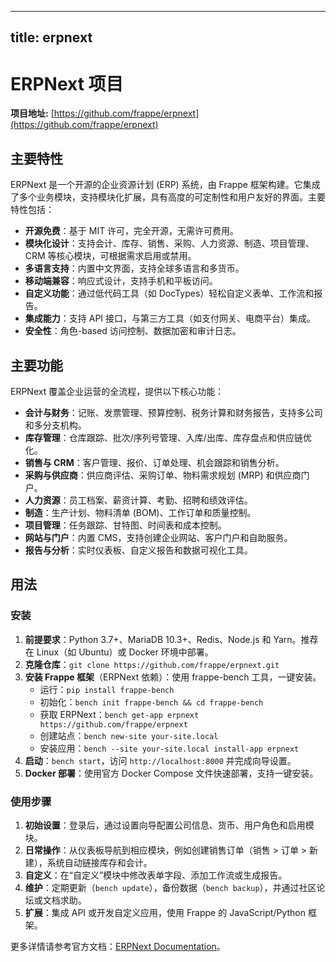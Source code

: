 
---
title: erpnext
---

# ERPNext 项目

**项目地址:** [https://github.com/frappe/erpnext](https://github.com/frappe/erpnext)

## 主要特性
ERPNext 是一个开源的企业资源计划 (ERP) 系统，由 Frappe 框架构建。它集成了多个业务模块，支持模块化扩展，具有高度的可定制性和用户友好的界面。主要特性包括：
- **开源免费**：基于 MIT 许可，完全开源，无需许可费用。
- **模块化设计**：支持会计、库存、销售、采购、人力资源、制造、项目管理、CRM 等核心模块，可根据需求启用或禁用。
- **多语言支持**：内置中文界面，支持全球多语言和多货币。
- **移动端兼容**：响应式设计，支持手机和平板访问。
- **自定义功能**：通过低代码工具（如 DocTypes）轻松自定义表单、工作流和报告。
- **集成能力**：支持 API 接口，与第三方工具（如支付网关、电商平台）集成。
- **安全性**：角色-based 访问控制、数据加密和审计日志。

## 主要功能
ERPNext 覆盖企业运营的全流程，提供以下核心功能：
- **会计与财务**：记账、发票管理、预算控制、税务计算和财务报告，支持多公司和多分支机构。
- **库存管理**：仓库跟踪、批次/序列号管理、入库/出库、库存盘点和供应链优化。
- **销售与 CRM**：客户管理、报价、订单处理、机会跟踪和销售分析。
- **采购与供应商**：供应商评估、采购订单、物料需求规划 (MRP) 和供应商门户。
- **人力资源**：员工档案、薪资计算、考勤、招聘和绩效评估。
- **制造**：生产计划、物料清单 (BOM)、工作订单和质量控制。
- **项目管理**：任务跟踪、甘特图、时间表和成本控制。
- **网站与门户**：内置 CMS，支持创建企业网站、客户门户和自助服务。
- **报告与分析**：实时仪表板、自定义报告和数据可视化工具。

## 用法
### 安装
1. **前提要求**：Python 3.7+、MariaDB 10.3+、Redis、Node.js 和 Yarn。推荐在 Linux（如 Ubuntu）或 Docker 环境中部署。
2. **克隆仓库**：`git clone https://github.com/frappe/erpnext.git`
3. **安装 Frappe 框架**（ERPNext 依赖）：使用 frappe-bench 工具，一键安装。
   - 运行：`pip install frappe-bench`
   - 初始化：`bench init frappe-bench && cd frappe-bench`
   - 获取 ERPNext：`bench get-app erpnext https://github.com/frappe/erpnext`
   - 创建站点：`bench new-site your-site.local`
   - 安装应用：`bench --site your-site.local install-app erpnext`
4. **启动**：`bench start`，访问 `http://localhost:8000` 并完成向导设置。
5. **Docker 部署**：使用官方 Docker Compose 文件快速部署，支持一键安装。

### 使用步骤
1. **初始设置**：登录后，通过设置向导配置公司信息、货币、用户角色和启用模块。
2. **日常操作**：从仪表板导航到相应模块，例如创建销售订单（销售 > 订单 > 新建），系统自动链接库存和会计。
3. **自定义**：在“自定义”模块中修改表单字段、添加工作流或生成报告。
4. **维护**：定期更新（`bench update`），备份数据（`bench backup`），并通过社区论坛或文档求助。
5. **扩展**：集成 API 或开发自定义应用，使用 Frappe 的 JavaScript/Python 框架。

更多详情请参考官方文档：[ERPNext Documentation](https://docs.erpnext.com)。